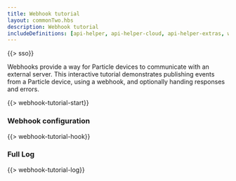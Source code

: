 ```yaml
---
title: Webhook tutorial
layout: commonTwo.hbs
description: Webhook tutorial
includeDefinitions: [api-helper, api-helper-cloud, api-helper-extras, webhook-tutorial]
---
```


{{> sso}}

Webhooks provide a way for Particle devices to communicate with an external server. This interactive tutorial demonstrates publishing events from a Particle device, using a webhook, and optionally handing responses and errors.


{{> webhook-tutorial-start}}

### Webhook configuration

{{> webhook-tutorial-hook}}

### Full Log

{{> webhook-tutorial-log}}

